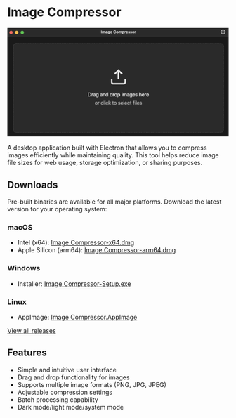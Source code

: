 # Image Compressor

![Image Compressor](./screen.png)

A desktop application built with Electron that allows you to compress images efficiently while maintaining quality. This tool helps reduce image file sizes for web usage, storage optimization, or sharing purposes.

## Downloads

Pre-built binaries are available for all major platforms. Download the latest version for your operating system:

### macOS
- Intel (x64): [Image Compressor-x64.dmg](../../releases/download/v1.0.0/Image.Compressor-1.0.0-x64.dmg)
- Apple Silicon (arm64): [Image Compressor-arm64.dmg](../../releases/download/v1.0.0/Image.Compressor-1.0.0-arm64.dmg)

### Windows
- Installer: [Image Compressor-Setup.exe](../../releases/download/v1.0.0/Image.Compressor-1.0.0-x64.exe)

### Linux
- AppImage: [Image Compressor.AppImage](../../releases/download/v1.0.0/Image.Compressor-1.0.0-arm64.AppImage)

[View all releases](../../releases)

## Features

- Simple and intuitive user interface
- Drag and drop functionality for images
- Supports multiple image formats (PNG, JPG, JPEG)
- Adjustable compression settings
- Batch processing capability
- Dark mode/light mode/system mode
